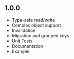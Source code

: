 ## 1.0.0

- Type-safe read/write
- Complex object support
- Invalidation
- Migration and grouped keys
- Unit Tests
- Documentation
- Example